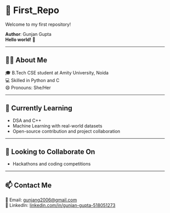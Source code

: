 # 🌟 First_Repo

Welcome to my first repository!

**Author**: Gunjan Gupta  
**Hello world!** 👋

---

## 👩‍💻 About Me

🎓 B.Tech CSE student at Amity University, Noida  
💻 Skilled in Python and C  
😄 Pronouns: She/Her

---

## 🌱 Currently Learning

- DSA and C++
- Machine Learning with real-world datasets
- Open-source contribution and project collaboration

---

## 💞️ Looking to Collaborate On

- Hackathons and coding competitions

---

## 📫 Contact Me

📧 Email: [gunjang2006@gmail.com](mailto:gunjang2006@gmail.com)  
💼 LinkedIn: [linkedin.com/in/gunjan-gupta-518051273](https://www.linkedin.com/in/gunjan-gupta-518051273/)


